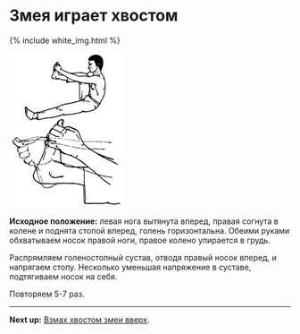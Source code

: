 # Змея играет хвостом

{% include white_img.html %}

![](./img/11.png)

**Исходное положение:** левая нога вытянута вперед, правая согнута в колене и
поднята стопой вперед, голень горизонтальна. Обеими руками обхватываем носок
правой ноги, правое колено упирается в грудь.

Распрямляем голеностопный сустав, отводя правый носок вперед, и напрягаем стопу.
Несколько уменьшая напряжение в суставе, подтягиваем носок на себя.

Повторяем 5-7 раз.

***

**Next up:** [Взмах хвостом змеи вверх](../12).
